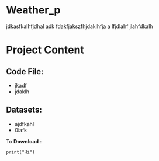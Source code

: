 # Weather_p
jdkasfkalhfjdhal adk fdakfjakszfhjdaklhfja a lfjdlahf jlahfdkalh

# Project Content
## Code File:
- jkadf
- jdaklh
## Datasets:
- ajdfkahl
- 0iafk

To **Download** :
```
print("Hi")
```

